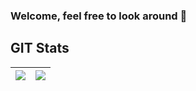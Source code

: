 ### Welcome, feel free to look around 👋 

## GIT Stats
<img src="https://github-readme-stats.vercel.app/api?username=Alejandro-HUB7&&show_icons=true&count_private=true&theme=radical"/>|<img src="https://github-readme-streak-stats.herokuapp.com/?user=Alejandro-HUB&theme=radical"/>|
|---|---|


<!--
**Alejandro-HUB/Alejandro-HUB** is a ✨ _special_ ✨ repository because its `README.md` (this file) appears on your GitHub profile.

Here are some ideas to get you started:

- 🔭 I’m currently working on PCUMS
- 🌱 I’m currently learning MongoDB
- 👯 I’m looking to collaborate on DBO
- 🤔 I’m looking for help with DBO
- 💬 Ask me about C++,C#,Python,Java
- 📫 How to reach me: alejandrolopez.org
- 😄 Pronouns: He/him
- ⚡ Fun fact: I am from Bogota, Colombia

-->
